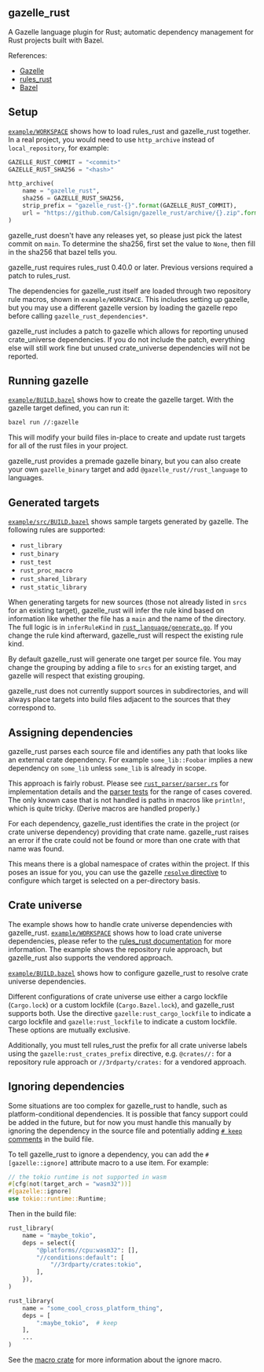 
## gazelle\_rust

A Gazelle language plugin for Rust; automatic dependency management for Rust projects built with
Bazel.

References:
 - [Gazelle](https://github.com/bazelbuild/bazel-gazelle)
 - [rules\_rust](https://github.com/bazelbuild/rules_rust)
 - [Bazel](https://bazel.build/)

## Setup

[`example/WORKSPACE`](https://github.com/Calsign/gazelle_rust/blob/main/example/WORKSPACE) shows how
to load rules\_rust and gazelle\_rust together. In a real project, you would need to use
`http_archive` instead of `local_repository`, for example:

```py
GAZELLE_RUST_COMMIT = "<commit>"
GAZELLE_RUST_SHA256 = "<hash>"

http_archive(
    name = "gazelle_rust",
    sha256 = GAZELLE_RUST_SHA256,
    strip_prefix = "gazelle_rust-{}".format(GAZELLE_RUST_COMMIT),
    url = "https://github.com/Calsign/gazelle_rust/archive/{}.zip".format(GAZELLE_RUST_COMMIT),
)
```

gazelle\_rust doesn't have any releases yet, so please just pick the latest commit on `main`. To
determine the sha256, first set the value to `None`, then fill in the sha256 that bazel tells you.

gazelle\_rust requires rules_rust 0.40.0 or later. Previous versions required a patch to
rules\_rust.

The dependencies for gazelle\_rust itself are loaded through two repository rule macros, shown in
`example/WORKSPACE`. This includes setting up gazelle, but you may use a different gazelle version
by loading the gazelle repo before calling `gazelle_rust_dependencies*`.

gazelle\_rust includes a patch to gazelle which allows for reporting unused crate\_universe
dependencies. If you do not include the patch, everything else will still work fine but unused
crate\_universe dependencies will not be reported.

## Running gazelle

[`example/BUILD.bazel`](https://github.com/Calsign/gazelle_rust/blob/main/example/BUILD.bazel) shows
how to create the gazelle target. With the gazelle target defined, you can run it:

```sh
bazel run //:gazelle
```

This will modify your build files in-place to create and update rust targets for all of the rust
files in your project.

gazelle\_rust provides a premade gazelle binary, but you can also create your own `gazelle_binary`
target and add `@gazelle_rust//rust_language` to languages.

## Generated targets

[`example/src/BUILD.bazel`](https://github.com/Calsign/gazelle_rust/blob/main/example/src/BUILD.bazel)
shows sample targets generated by gazelle. The following rules are supported:

 * `rust_library`
 * `rust_binary`
 * `rust_test`
 * `rust_proc_macro`
 * `rust_shared_library`
 * `rust_static_library`

When generating targets for new sources (those not already listed in `srcs` for an existing target),
gazelle\_rust will infer the rule kind based on information like whether the file has a `main` and
the name of the directory. The full logic is in `inferRuleKind` in
[`rust_language/generate.go`](https://github.com/Calsign/gazelle_rust/blob/main/rust_language/generate.go).
If you change the rule kind afterward, gazelle\_rust will respect the existing rule kind.

By default gazelle\_rust will generate one target per source file. You may change the grouping by
adding a file to `srcs` for an existing target, and gazelle will respect that existing grouping.

gazelle\_rust does not currently support sources in subdirectories, and will always place targets
into build files adjacent to the sources that they correspond to.

## Assigning dependencies

gazelle\_rust parses each source file and identifies any path that looks like an external crate
dependency. For example `some_lib::Foobar` implies a new dependency on `some_lib` unless `some_lib`
is already in scope.

This approach is fairly robust. Please see
[`rust_parser/parser.rs`](https://github.com/Calsign/gazelle_rust/blob/main/rust_parser/parser.rs)
for implementation details and the [parser
tests](https://github.com/Calsign/gazelle_rust/tree/main/rust_parser/test_data) for the range of
cases covered. The only known case that is not handled is paths in macros like `println!`, which is
quite tricky. (Derive macros are handled properly.)

For each dependency, gazelle\_rust identifies the crate in the project (or crate universe
dependency) providing that crate name. gazelle\_rust raises an error if the crate could not be found
or more than one crate with that name was found.

This means there is a global namespace of crates within the project. If this poses an issue for you,
you can use the gazelle [`resolve`
directive](https://github.com/bazelbuild/bazel-gazelle#directives) to configure which target is
selected on a per-directory basis.

## Crate universe

The example shows how to handle crate universe dependencies with gazelle\_rust.
[`example/WORKSPACE`](https://github.com/Calsign/gazelle_rust/blob/main/example/WORKSPACE) shows how
to load crate universe dependencies, please refer to the [rules\_rust
documentation](http://bazelbuild.github.io/rules_rust/crate_universe.html) for more information. The
example shows the repository rule approach, but gazelle\_rust also supports the vendored approach.

[`example/BUILD.bazel`](https://github.com/Calsign/gazelle_rust/blob/main/example/BUILD.bazel) shows
how to configure gazelle\_rust to resolve crate universe dependencies.

Different configurations of crate universe use either a cargo lockfile (`Cargo.lock`) or a custom
lockfile (`Cargo.Bazel.lock`), and gazelle\_rust supports both. Use the directive
`gazelle:rust_cargo_lockfile` to indicate a cargo lockfile and `gazelle:rust_lockfile` to indicate a
custom lockfile. These options are mutually exclusive.

Additionally, you must tell rules\_rust the prefix for all crate universe labels using the
`gazelle:rust_crates_prefix` directive, e.g. `@crates//:` for a repository rule approach or
`//3rdparty/crates:` for a vendored approach.


## Ignoring dependencies

Some situations are too complex for gazelle\_rust to handle, such as platform-conditional
dependencies. It is possible that fancy support could be added in the future, but for now you must
handle this manually by ignoring the dependency in the source file and potentially adding [`# keep`
comments](https://github.com/bazelbuild/bazel-gazelle#keep-comments) in the build file.

To tell gazelle\_rust to ignore a dependency, you can add the `#[gazelle::ignore]` attribute macro
to a use item. For example:

```rust
// the tokio runtime is not supported in wasm
#[cfg(not(target_arch = "wasm32"))]
#[gazelle::ignore]
use tokio::runtime::Runtime;
```

Then in the build file:

```py
rust_library(
    name = "maybe_tokio",
    deps = select({
        "@platforms//cpu:wasm32": [],
        "//conditions:default": [
            "//3rdparty/crates:tokio",
        ],
    }),
)

rust_library(
    name = "some_cool_cross_platform_thing",
    deps = [
        ":maybe_tokio",  # keep
    ],
    ...
)
```

See the [macro crate](https://github.com/Calsign/gazelle_rust/tree/main/macro) for more information
about the ignore macro.

